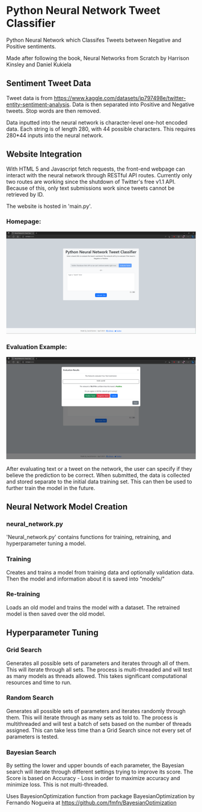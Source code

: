 # Python Neural Network Tweet Classifier
Python Neural Network which Classifes Tweets between Negative and Positive sentiments.

Made after following the book, Neural Networks from Scratch by Harrison Kinsley and Daniel Kukiela

## Sentiment Tweet Data
Tweet data is from https://www.kaggle.com/datasets/jp797498e/twitter-entity-sentiment-analysis.
Data is then separated into Positive and Negative tweets. Stop words are then removed.

Data inputted into the neural network is character-level one-hot encoded data. Each string is of length 280, with 44 possible characters. This requires 280*44 inputs into the neural network.

## Website Integration
With HTML 5 and Javascript fetch requests, the front-end webpage can interact with the neural network through RESTful API routes. Currently only two routes are working since the shutdown of Twitter's free v1.1 API. Because of this, only text submissions work since tweets cannot be retrieved by ID.

The website is hosted in 'main.py'.

### Homepage:
<img src="https://github.com/j-cob44/Python_NN_Tweet_Classifier/blob/main/readme_imgs/01_main.png" alt="Main Page"/>

### Evaluation Example:
<img src="https://github.com/j-cob44/Python_NN_Tweet_Classifier/blob/main/readme_imgs/02_evaluation.png" alt="Main Page"/>

After evaluating text or a tweet on the network, the user can specify if they believe the prediction to be correct. When submitted, the data is collected and stored separate to the initial data training set. This can then be used to further train the model in the future.

## Neural Network Model Creation
### neural_network.py
'Neural_network.py' contains functions for training, retraining, and hyperparameter tuning a model. 

### Training
Creates and trains a model from training data and optionally validation data. Then the model and information about it is saved into "models/"

### Re-training
Loads an old model and trains the model with a dataset. The retrained model is then saved over the old model.

## Hyperparameter Tuning
### Grid Search
Generates all possible sets of parameters and iterates through all of them. This will iterate through all sets. The process is multi-threaded and will test as many models as threads allowed. This takes significant computational resources and time to run.

### Random Search
Generates all possible sets of parameters and iterates randomly through them. This will iterate through as many sets as told to. The process is multithreaded and will test a batch of sets based on the number of threads assigned. This can take less time than a Grid Search since not every set of parameters is tested.

### Bayesian Search
By setting the lower and upper bounds of each parameter, the Bayesian search will iterate through different settings trying to improve its score. The Score is based on Accuracy - Loss in order to maximize accuracy and minimize loss. This is not multi-threaded.

Uses BayesionOptimization function from package BayesianOptimization by Fernando Nogueira at https://github.com/fmfn/BayesianOptimization


